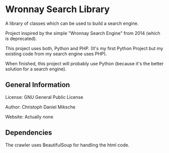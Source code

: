 # Wronnay Search Library
A library of classes which can be used to build a search engine.

Project inspired by the simple "Wronnay Search Engine" from 2014 (which is deprecated).

This project uses both, Python and PHP. (It's my first Python Project but my existing code from my search engine uses PHP).

When finished, this project will probably use Python (because it's the better solution for a search engine).

## General Information
License: GNU General Public License

Author: Christoph Daniel Miksche

Website: Actually none

## Dependencies

The crawler uses BeautifulSoup for handling the html code.
